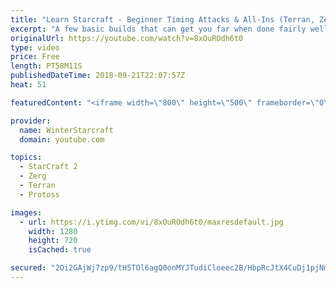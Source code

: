 ```yaml
---
title: "Learn Starcraft - Beginner Timing Attacks & All-Ins (Terran, Zerg & Protoss)"
excerpt: "A few basic builds that can get you far when done fairly well. Also important is how not to overextend and lose everything."
originalUrl: https://youtube.com/watch?v=8xOuROdh6t0
type: video
price: Free
length: PT58M11S
publishedDateTime: 2018-09-21T22:07:57Z
heat: 51

featuredContent: "<iframe width=\"800\" height=\"500\" frameborder=\"0\" src=\"https://www.youtube.com/embed/8xOuROdh6t0\" allow=\"accelerometer; autoplay; encrypted-media; gyroscope; picture-in-picture\" allowfullscreen></iframe>"

provider:
  name: WinterStarcraft
  domain: youtube.com

topics:
  - StarCraft 2
  - Zerg
  - Terran
  - Protoss

images:
  - url: https://i.ytimg.com/vi/8xOuROdh6t0/maxresdefault.jpg
    width: 1280
    height: 720
    isCached: true

secured: "2Oi2GAjWj7zp9/tH5TOl6agQ0onMYJTudiCloeec2B/HbpRcJtX4CuDj1pjNmSTuyUR8LpuB146EryS2tCXzIUw5+ntJR6gJ+HerKNQqKThh2hqAuORdsdeKDUwiBwcDHGmC6fGlWrgmTicpQ0DVk5RV8l9vG29HP+3jBbUBbPJ3v2N1HC1yguUyqv/OSARoZ3KKsPwKO1fOdRE1gEOaayVsH14nEA+n74ZtOeokJzRIkhAzwTFx8nR9Viu/wQ2kagJRHVI1v7BArhnRDlcsyacVzKZ6P5jlC3/BJzhLU4MH6QYrbgMCVQ/ANb/gPLH7hwPUIq1pzodMInP61x8iS4HH3DjOEz76pozph0zNpok6+RJCUL96J0pgg4TVqOIC4IG3CsTBhY23xkO80K6pYP9LeJhs1ZvhFtlLHR5nYyg=;jVCifC90bo3q0ZOZkJmFhA=="
---
```


